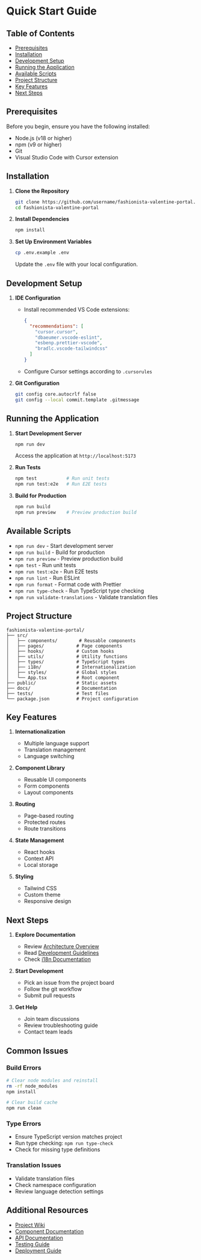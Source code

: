 # Quick Start Guide

## Table of Contents
- [Prerequisites](#prerequisites)
- [Installation](#installation)
- [Development Setup](#development-setup)
- [Running the Application](#running-the-application)
- [Available Scripts](#available-scripts)
- [Project Structure](#project-structure)
- [Key Features](#key-features)
- [Next Steps](#next-steps)

## Prerequisites

Before you begin, ensure you have the following installed:
- Node.js (v18 or higher)
- npm (v9 or higher)
- Git
- Visual Studio Code with Cursor extension

## Installation

1. **Clone the Repository**
   ```bash
   git clone https://github.com/username/fashionista-valentine-portal.git
   cd fashionista-valentine-portal
   ```

2. **Install Dependencies**
   ```bash
   npm install
   ```

3. **Set Up Environment Variables**
   ```bash
   cp .env.example .env
   ```
   Update the `.env` file with your local configuration.

## Development Setup

1. **IDE Configuration**
   - Install recommended VS Code extensions:
     ```json
     {
       "recommendations": [
         "cursor.cursor",
         "dbaeumer.vscode-eslint",
         "esbenp.prettier-vscode",
         "bradlc.vscode-tailwindcss"
       ]
     }
     ```
   - Configure Cursor settings according to `.cursorules`

2. **Git Configuration**
   ```bash
   git config core.autocrlf false
   git config --local commit.template .gitmessage
   ```

## Running the Application

1. **Start Development Server**
   ```bash
   npm run dev
   ```
   Access the application at `http://localhost:5173`

2. **Run Tests**
   ```bash
   npm test           # Run unit tests
   npm run test:e2e   # Run E2E tests
   ```

3. **Build for Production**
   ```bash
   npm run build
   npm run preview    # Preview production build
   ```

## Available Scripts

- `npm run dev` - Start development server
- `npm run build` - Build for production
- `npm run preview` - Preview production build
- `npm test` - Run unit tests
- `npm run test:e2e` - Run E2E tests
- `npm run lint` - Run ESLint
- `npm run format` - Format code with Prettier
- `npm run type-check` - Run TypeScript type checking
- `npm run validate-translations` - Validate translation files

## Project Structure

```
fashionista-valentine-portal/
├── src/
│   ├── components/        # Reusable components
│   ├── pages/            # Page components
│   ├── hooks/            # Custom hooks
│   ├── utils/            # Utility functions
│   ├── types/            # TypeScript types
│   ├── i18n/             # Internationalization
│   ├── styles/           # Global styles
│   └── App.tsx           # Root component
├── public/               # Static assets
├── docs/                 # Documentation
├── tests/                # Test files
└── package.json          # Project configuration
```

## Key Features

1. **Internationalization**
   - Multiple language support
   - Translation management
   - Language switching

2. **Component Library**
   - Reusable UI components
   - Form components
   - Layout components

3. **Routing**
   - Page-based routing
   - Protected routes
   - Route transitions

4. **State Management**
   - React hooks
   - Context API
   - Local storage

5. **Styling**
   - Tailwind CSS
   - Custom theme
   - Responsive design

## Next Steps

1. **Explore Documentation**
   - Review [Architecture Overview](./architecture.md)
   - Read [Development Guidelines](../guidelines/coding-standards.md)
   - Check [i18n Documentation](../i18n/overview.md)

2. **Start Development**
   - Pick an issue from the project board
   - Follow the git workflow
   - Submit pull requests

3. **Get Help**
   - Join team discussions
   - Review troubleshooting guide
   - Contact team leads

## Common Issues

### Build Errors
```bash
# Clear node modules and reinstall
rm -rf node_modules
npm install

# Clear build cache
npm run clean
```

### Type Errors
- Ensure TypeScript version matches project
- Run type checking: `npm run type-check`
- Check for missing type definitions

### Translation Issues
- Validate translation files
- Check namespace configuration
- Review language detection settings

## Additional Resources

- [Project Wiki](../wiki)
- [Component Documentation](../components)
- [API Documentation](../api)
- [Testing Guide](../testing)
- [Deployment Guide](../deployment) 